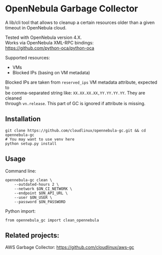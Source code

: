 # OpenNebula Garbage Collector

A lib/cli tool that allows to cleanup a certain resources older than a given  
timeout in OpenNebula cloud.

Tested with OpenNebula version 4.X.  
Works via OpenNebula XML-RPC bindings:  
https://github.com/python-oca/python-oca

Supported resources:
* VMs
* Blocked IPs (basing on VM metadata)

Blocked IPs are taken from `reserved_ips` VM metadata attribute, expected to  
be comma-separated string like: `XX.XX.XX.XX,YY.YY.YY.YY`. They are cleaned  
through `vn.release`. This part of GC is ignored if attribute is missing.


## Installation
```
git clone https://github.com/cloudlinux/opennebula-gc.git && cd opennebula-gc
# You may want to use venv here
python setup.py install 
``` 

## Usage
Command line:
```
opennebula-gc clean \
    --outdated-hours 2 \
    --network $ON_CI_NETWORK \
    --endpoint $ON_API_URL \
    --user $ON_USER \
    --password $ON_PASSWORD
```
Python import:
```
from opennebula_gc import clean_opennebula
```

## Related projects:
AWS Garbage Collector: https://github.com/cloudlinux/aws-gc
